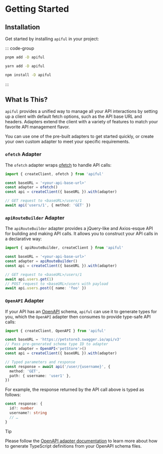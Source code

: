 # Getting Started

## Installation

Get started by installing `apiful` in your project:

::: code-group
  ```bash [pnpm]
  pnpm add -D apiful
  ```
  ```bash [yarn]
  yarn add -D apiful
  ```
  ```bash [npm]
  npm install -D apiful
  ```
:::

## What Is This?

`apiful` provides a unified way to manage all your API interactions by setting up a client with default fetch options, such as the API base URL and headers. Adapters extend the client with a variety of features to match your favorite API management flavor.

You can use one of the pre-built adapters to get started quickly, or create your own custom adapter to meet your specific requirements.

### `ofetch` Adapter

The `ofetch` adapter wraps [ofetch](https://github.com/unjs/ofetch) to handle API calls:

```ts
import { createClient, ofetch } from 'apiful'

const baseURL = '<your-api-base-url>'
const adapter = ofetch()
const api = createClient({ baseURL }).with(adapter)

// GET request to <baseURL>/users/1
await api('users/1', { method: 'GET' })
```

### `apiRouteBuilder` Adapter

The `apiRouteBuilder` adapter provides a jQuery-like and Axios-esque API for building and making API calls. It allows you to construct your API calls in a declarative way:

```ts
import { apiRouteBuilder, createClient } from 'apiful'

const baseURL = '<your-api-base-url>'
const adapter = apiRouteBuilder()
const api = createClient({ baseURL }).with(adapter)

// GET request to <baseURL>/users/1
await api.users.get(1)
// POST request to <baseURL>/users with payload
await api.users.post({ name: 'foo' })
```

### `OpenAPI` Adapter

If your API has an [OpenAPI](https://swagger.io/resources/open-api/) schema, `apiful` can use it to generate types for you, which the `OpenAPI` adapter then consumes to provide type-safe API calls:

```ts
import { createClient, OpenAPI } from 'apiful'

const baseURL = 'https://petstore3.swagger.io/api/v3'
// Pass pre-generated schema type ID to adapter
const adapter = OpenAPI<'petStore'>()
const api = createClient({ baseURL }).with(adapter)

// Typed parameters and response
const response = await api('/user/{username}', {
  method: 'GET',
  path: { username: 'user1' },
})
```

For example, the response returned by the API call above is typed as follows:

```ts
const response: {
  id?: number
  username?: string
  // …
}
```

> [!TIP]
> Please follow the [OpenAPI adapter documentation](/adapters/openapi) to learn more about how to generate TypeScript definitions from your OpenAPI schema files.
